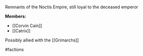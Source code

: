 Remnants of the Noctis Empire, still loyal to the deceased emperor

**Members:**
- [[Corvin Cain]]
- [[Catrix]]

Possibly allied with the [[Grimarchs]]


 #factions
